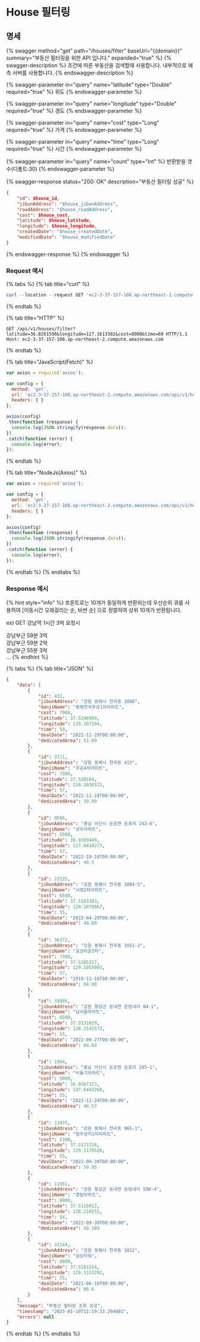 # House 필터링

## 명세

{% swagger method="get" path="/houses/filter" baseUrl="{{domain}}" summary="부동산 필터링을 위한 API 입니다." expanded="true" %}
{% swagger-description %}
조건에 따른 부동산을 검색할때 사용합니다. 내부적으로 예측 서버를 사용합니다.
{% endswagger-description %}

{% swagger-parameter in="query" name="latitude" type="Double" required="true" %}
위도
{% endswagger-parameter %}

{% swagger-parameter in="query" name="longitude" type="Double" required="true" %}
경도
{% endswagger-parameter %}

{% swagger-parameter in="query" name="cost" type="Long" required="true" %}
가격
{% endswagger-parameter %}

{% swagger-parameter in="query" name="time" type="Long" required="true" %}
시간
{% endswagger-parameter %}

{% swagger-parameter in="query" name="count" type="Int" %}
반환받을 갯수(디폴트:30)
{% endswagger-parameter %}

{% swagger-response status="200: OK" description="부동산 필터링 성공" %}
```json
{
    "id": $house_id,
    "jibunAddress": "$house_jibunAddress",
    "roadAddress": "$house_roadAddress",
    "cost": $house_cost,
    "latitude": $house_latitude,
    "longitude": $house_longitude,
    "createdDate": "$house_createdDate",
    "modifiedDate": "$house_modifiedDate"
}
```
{% endswagger-response %}
{% endswagger %}

### Request 예시

{% tabs %}
{% tab title="curl" %}
```powershell
curl --location --request GET 'ec2-3-37-157-108.ap-northeast-2.compute.amazonaws.com/api/v1/houses/filter?latitude=36.8261598&longitude=127.1613382&cost=8000&time=60'
```
{% endtab %}

{% tab title="HTTP" %}
```
GET /api/v1/houses/filter?latitude=36.8261598&longitude=127.1613382&cost=8000&time=60 HTTP/1.1
Host: ec2-3-37-157-108.ap-northeast-2.compute.amazonaws.com
```
{% endtab %}

{% tab title="JavaScript(Fetch)" %}
```javascript
var axios = require('axios');

var config = {
  method: 'get',
  url: 'ec2-3-37-157-108.ap-northeast-2.compute.amazonaws.com/api/v1/houses/filter?latitude=36.8261598&longitude=127.1613382&cost=8000&time=60',
  headers: { }
};

axios(config)
.then(function (response) {
  console.log(JSON.stringify(response.data));
})
.catch(function (error) {
  console.log(error);
});

```
{% endtab %}

{% tab title="NodeJs(Axios)" %}
```javascript
var axios = require('axios');

var config = {
  method: 'get',
  url: 'ec2-3-37-157-108.ap-northeast-2.compute.amazonaws.com/api/v1/houses/filter?latitude=36.8261598&longitude=127.1613382&cost=8000&time=60',
  headers: { }
};

axios(config)
.then(function (response) {
  console.log(JSON.stringify(response.data));
})
.catch(function (error) {
  console.log(error);
});

```
{% endtab %}
{% endtabs %}

### Response 예시

{% hint style="info" %}
프론트로는 10개가 동일하게 반환되는데 우선순위 큐를 사용하여 \[이동시간 오래걸리는 순, 비싼 순] 으로 정렬하여 상위 10개가 반환됩니다.

ex) GET 강남역 1시간 3억 요청시&#x20;

강남부근 59분 3억 \
강남부근 59분 2억 \
강남부근 55분 3억\
...
{% endhint %}

{% tabs %}
{% tab title="JSON" %}
```json
{
    "data": [
        {
            "id": 432,
            "jibunAddress": "강원 동해시 천곡동 1080",
            "danjiName": "동해천곡주공1차아파트",
            "cost": 7000,
            "latitude": 37.5246989,
            "longitude": 129.107194,
            "time": 59,
            "dealDate": "2022-11-29T00:00:00",
            "dedicatedArea": 51.09
        },
        {
            "id": 3711,
            "jibunAddress": "강원 동해시 천곡동 415",
            "danjiName": "주공4차아파트",
            "cost": 7500,
            "latitude": 37.520164,
            "longitude": 129.1036572,
            "time": 57,
            "dealDate": "2022-11-18T00:00:00",
            "dedicatedArea": 39.99
        },
        {
            "id": 9596,
            "jibunAddress": "충남 아산시 둔포면 둔포리 242-6",
            "danjiName": "성우아파트",
            "cost": 5500,
            "latitude": 36.9309449,
            "longitude": 127.0410273,
            "time": 57,
            "dealDate": "2022-10-18T00:00:00",
            "dedicatedArea": 40.5
        },
        {
            "id": 22525,
            "jibunAddress": "강원 동해시 천곡동 1004-5",
            "danjiName": "시영2차아파트",
            "cost": 6500,
            "latitude": 37.5163383,
            "longitude": 129.1078867,
            "time": 55,
            "dealDate": "2022-04-29T00:00:00",
            "dedicatedArea": 49.89
        },
        {
            "id": 36272,
            "jibunAddress": "강원 동해시 천곡동 1051-3",
            "danjiName": "효성타운5차",
            "cost": 7300,
            "latitude": 37.5205317,
            "longitude": 129.1055003,
            "time": 57,
            "dealDate": "2019-11-16T00:00:00",
            "dedicatedArea": 84.98
        },
        {
            "id": 39995,
            "jibunAddress": "강원 횡성군 둔내면 둔방내리 84-1",
            "danjiName": "남서울아파트",
            "cost": 6500,
            "latitude": 37.5131829,
            "longitude": 128.2143573,
            "time": 55,
            "dealDate": "2022-09-27T00:00:00",
            "dedicatedArea": 84.84
        },
        {
            "id": 1994,
            "jibunAddress": "충남 아산시 둔포면 둔포리 285-1",
            "danjiName": "비둘기아파트",
            "cost": 5000,
            "latitude": 36.9267123,
            "longitude": 127.0443268,
            "time": 55,
            "dealDate": "2022-11-24T00:00:00",
            "dedicatedArea": 46.57
        },
        {
            "id": 11975,
            "jibunAddress": "강원 동해시 천곡동 965-1",
            "danjiName": "범주성지1차아파트",
            "cost": 5300,
            "latitude": 37.5171728,
            "longitude": 129.1179526,
            "time": 55,
            "dealDate": "2022-09-30T00:00:00",
            "dedicatedArea": 59.95
        },
        {
            "id": 11951,
            "jibunAddress": "강원 횡성군 둔내면 둔방내리 590-4",
            "danjiName": "경림아파트",
            "cost": 8000,
            "latitude": 37.5115912,
            "longitude": 128.210252,
            "time": 54,
            "dealDate": "2022-09-30T00:00:00",
            "dedicatedArea": 58.189
        },
        {
            "id": 31144,
            "jibunAddress": "강원 동해시 천곡동 1012",
            "danjiName": "삼성타워",
            "cost": 8000,
            "latitude": 37.5181314,
            "longitude": 129.1153292,
            "time": 55,
            "dealDate": "2021-06-16T00:00:00",
            "dedicatedArea": 66.6
        }
    ],
    "message": "부동산 필터링 조회 성공",
    "timestamp": "2023-01-19T11:19:33.204081",
    "errors": null
}
```
{% endtab %}
{% endtabs %}
